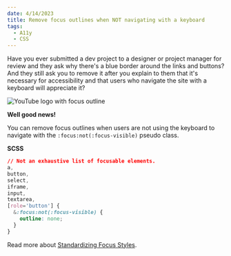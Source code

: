 ```yaml
---
date: 4/14/2023
title: Remove focus outlines when NOT navigating with a keyboard
tags:
  - A11y
  - CSS
---
```


Have you ever submitted a dev project to a designer or project manager for review and they ask why there's a blue border around the links and buttons? And they still ask you to remove it after you explain to them that it's necessary for accessibility and that users who navigate the site with a keyboard will appreciate it?

![YouTube logo with focus outline](https://storage.googleapis.com/michaelm.appspot.com/tidbits-imgs/yt-trends-2022-logo-outline.webp)

**Well good news!**

You can remove focus outlines when users are not using the keyboard to navigate with the `:focus:not(:focus-visible)` pseudo class.

**SCSS**

```css
// Not an exhaustive list of focusable elements.
a,
button,
select,
iframe,
input,
textarea,
[role='button'] {
  &:focus:not(:focus-visible) {
    outline: none;
  }
}
```

Read more about <a href="https://css-tricks.com/standardizing-focus-styles-with-css-custom-properties/" target="_blank" rel="noopener noreferrer">Standardizing Focus Styles</a>.
